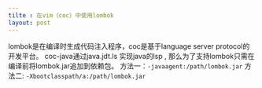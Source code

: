 ```yaml
---
tilte : 在vim（coc）中使用lombok
layout: post
---
```

<style>
table, td, th {
  border: 1px solid black;
}

table {
  width: 100%;
  border-collapse: collapse;
}
</style>

lombok是在编译时生成代码注入程序，coc是基于language server protocol的开发平台。
coc-java通过java.jdt.ls 实现java的lsp , 那么为了支持lombok只需在编译前将lombok.jar追加到依赖包。
方法一：`-javaagent:/path/lombok.jar`
方法二: `-Xbootclasspath/a:/path/lombok.jar`

